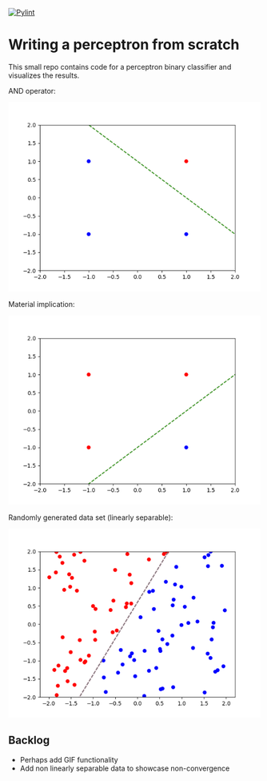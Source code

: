 [![Pylint](https://github.com/EdwinWenink/perceptron/actions/workflows/pylint.yml/badge.svg)](https://github.com/EdwinWenink/perceptron/actions/workflows/pylint.yml)

# Writing a perceptron from scratch

This small repo contains code for a perceptron binary classifier and visualizes the results.

AND operator:

![AND operator](img/and.png)

Material implication:

![Material implication](img/implication.png)

Randomly generated data set (linearly separable):

![Linearly separable data set](img/example1.png)

## Backlog

- Perhaps add GIF functionality
- Add non linearly separable data to showcase non-convergence
